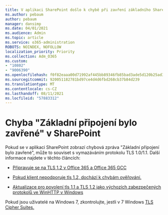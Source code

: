 ```yaml
---
title: V aplikaci SharePoint došlo k chybě při zavření základního SharePoint
ms.author: pebaum
author: pebaum
manager: dansimp
ms.date: 04/01/2021
ms.audience: Admin
ms.topic: article
ms.service: o365-administration
ROBOTS: NOINDEX, NOFOLLOW
localization_priority: Priority
ms.collection: Adm_O365
ms.custom:
- "10802"
- "9006390"
ms.openlocfilehash: f0f82eaaa00d71992af445bb89346fb85bad3ade5d120b25ad3a6ea4f9674893
ms.sourcegitcommit: 920051182781bd97ce4d4d6fbd268cb37b84d239
ms.translationtype: MT
ms.contentlocale: cs-CZ
ms.lasthandoff: 08/11/2021
ms.locfileid: "57883312"
---
```

# <a name="the-underlying-connection-was-closed-error-in-sharepoint"></a>Chyba "Základní připojení bylo zavřené" v SharePoint

Pokud se v aplikaci SharePoint zobrazí chybová zpráva "Základní připojení bylo zavřené", může to souviset s vymazáváním protokolu TLS 1.0/1.1. Další informace najdete v těchto článcích:

- [Připravuje se na TLS 1.2 v Office 365 a Office 365 GCC](https://docs.microsoft.com/microsoft-365/compliance/prepare-tls-1.2-in-office-365)

- [Pokud klient nepodporuje tls 1.2, dochází k chybám ověřování.](https://review.docs.microsoft.com/sharepoint/troubleshoot/administration/authentication-errors-tls12-support)

- [Aktualizace pro povolení tls 1.1 a TLS 1.2 jako výchozích zabezpečených protokolů ve WinHTTP v Windows](https://support.microsoft.com/topic/update-to-enable-tls-1-1-and-tls-1-2-as-default-secure-protocols-in-winhttp-in-windows-c4bd73d2-31d7-761e-0178-11268bb10392)

Pokud jsou uživatelé na Windows 7, zkontrolujte, jestli v 7 Windows [TLS Cipher Suites.](https://docs.microsoft.com/windows/win32/secauthn/tls-cipher-suites-in-windows-7)